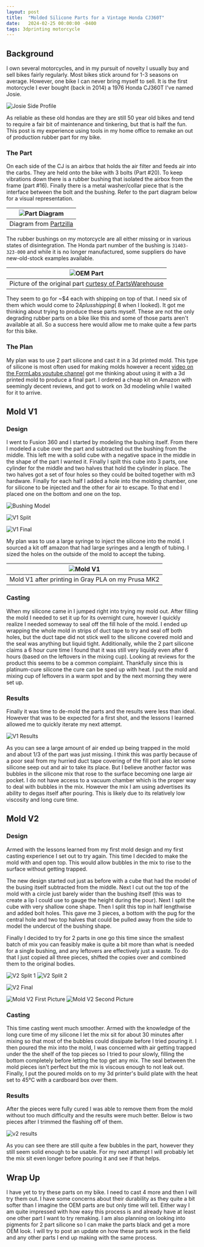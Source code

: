 ```yaml
---
layout: post
title:  "Molded Silicone Parts for a Vintage Honda CJ360T"
date:   2024-02-25 00:00:00 -0400
tags: 3dprinting motorcycle
---
```

## Background

I own several motorcycles, and in my pursuit of novelty I usually buy and sell bikes fairly regularly. Most bikes stick around for 1-3 seasons on average. However, one bike I can never bring myself to sell. It is the first motorcycle I ever bought (back in 2014) a 1976 Honda CJ360T I've named Josie.

![Josie Side Profile](/assets/molded_silicone/IMG_20180630_195125.jpg)

As reliable as these old hondas are they are still 50 year old bikes and tend to require a fair bit of maintenance and tinkering, but that is half the fun. This post is my experience using tools in my home office to remake an out of production rubber part for my bike.

### The Part

On each side of the CJ is an airbox that holds the air filter and feeds air into the carbs. They are held onto the bike with 3 bolts (Part #20). To keep vibrations down there is a rubber bushing that isolated the airbox from the frame (part #16). Finally there is a metal washer/collar piece that is the interface between the bolt and the bushing. Refer to the part diagram below for a visual representation.

| ![Part Diagram](/assets/molded_silicone/PartDiagram.png) |
|:--:|
| Diagram from [Partzilla](https://www.partzilla.com/catalog/honda/motorcycle/1976/cj360t-a/air-cleaner-side-cover) |

The rubber bushings on my motorcycle are all either missing or in various states of disintegration. The Honda part number of the bushing is `31403-323-000` and while it is no longer manufactured, some suppliers do have new-old-stock examples available. 

| ![OEM Part](/assets/molded_silicone/HON-31403-323-000-2.jpg) |
| :--: |
| Picture of the original part [curtesy of PartsWarehouse](https://www.partswarehouse.com/Honda-Rubber-HON-31403-323-000-p/HON-31403-323-000.htm) |

They seem to go for ~$4 each with shipping on top of that. I need six of them which would come to $24 plus shipping (~$8 when I looked). It got me thinking about trying to produce these parts myself. These are not the only degrading rubber parts on a bike like this and some of those parts aren't available at all. So a success here would allow me to make quite a few parts for this bike.

### The Plan

My plan was to use 2 part silicone and cast it in a 3d printed mold. This type of silicone is most often used for making molds however a recent [video on the FormLabs youtube channel](https://youtu.be/xDoUztSoyvk) got me thinking about using it with a 3d printed mold to produce a final part. I ordered a cheap kit on Amazon with seemingly decent reviews, and got to work on 3d modeling while I waited for it to arrive.

## Mold V1

### Design

I went to Fusion 360 and I started by modeling the bushing itself. From there I modeled a cube over the part and subtracted out the bushing from the middle. This left me with a solid cube with a negative space in the middle in the shape of the part I wanted it. Finally I spilt this cube into 3 parts, one cylinder for the middle and two halves that hold the cylinder in place. The two halves got a set of four holes so they could be bolted together with m3 hardware. Finally for each half I added a hole into the molding chamber, one for silicone to be injected and the other for air to escape. To that end I placed one on the bottom and one on the top.

![Bushing Model](/assets/molded_silicone/Bushing.PNG)

![V1 Split](/assets/molded_silicone/V1Split.PNG)

![V1 Final](/assets/molded_silicone/V1Final.PNG)

My plan was to use a large syringe to inject the silicone into the mold. I sourced a kit off amazon that had large syringes and a length of tubing. I sized the holes on the outside of the mold to accept the tubing.


| ![Mold V1](/assets/molded_silicone/PXL_20240225_181432659.MP.jpg)|
|:--:|
| Mold V1 after printing in Gray PLA on my Prusa MK2 |


### Casting

When my silicone came in I jumped right into trying my mold out. After filling the mold I needed to set it up for its overnight cure, however I quickly realize I needed someway to seal off the fill hole of the mold. I ended up wrapping the whole mold in strips of duct tape to try and seal off both holes, but the duct tape did not stick well to the silicone covered mold and the seal was anything but liquid tight. Additionally, while the 2 part silicone claims a 6 hour cure time I found that it was still very liquidy even after 6 hours (based on the leftovers in the mixing cup). Looking at reviews for the product this seems to be a common complaint. Thankfully since this is platinum-cure silicone the cure can be sped up with heat. I put the mold and mixing cup of leftovers in a warm spot and by the next morning they were set up.

### Results

Finally it was time to de-mold the parts and the results were less than ideal. However that was to be expected for a first shot, and the lessons I learned allowed me to quickly iterate my next attempt.

![V1 Results](/assets/molded_silicone/PXL_20240225_181503049.MP.jpg)

As you can see a large amount of air ended up being trapped in the mold and about 1/3 of the part was just missing. I think this was partly because of a poor seal from my hurried duct tape covering of the fill port also let some silicone seep out and air to take its place. But I believe another factor was bubbles in the silicone mix that rose to the surface becoming one large air pocket. I do not have access to a vacuum chamber which is the proper way to deal with bubbles in the mix. However the mix I am using advertises its ability to degas itself after pouring. This is likely due to its relatively low viscosity and long cure time.

## Mold V2

### Design

Armed with the lessons learned from my first mold design and my first casting experience I set out to try again. This time I decided to make the mold with and open top. This would allow bubbles in the mix to rise to the surface without getting trapped. 

The new design started out just as before with a cube that had the model of the busing itself subtracted from the middle. Next I cut out the top of the mold with a circle just barely wider than the bushing itself (this was to create a lip I could use to gauge the height during the pour). Next I split the cube with very shallow cone shape. Then I split this top in half lengthwise and added bolt holes. This gave me 3 pieces, a bottom with the pug for the central hole and two top halves that could be pulled away from the side to model the undercut of the bushing shape.

Finally I decided to try for 2 parts in one go this time since the smallest batch of mix you can feasibly make is quite a bit more than what is needed for a single bushing, and any leftovers are effectively just a waste. To do that I just copied all three pieces, shifted the copies over and combined them to the original bodies. 

![V2 Split 1](/assets/molded_silicone/V2Split.PNG)
![V2 Split 2](/assets/molded_silicone/V2Split2.PNG)

![V2 Final](/assets/molded_silicone/V2Final.PNG)


![Mold V2 First Picture](/assets/molded_silicone/PXL_20240225_184117452.MP.jpg)
![Mold V2 Second Picture](/assets/molded_silicone/PXL_20240225_184133340.MP.jpg)

### Casting

This time casting went much smoother. Armed with the knowledge of the long cure time of my silicone I let the mix sit for about 30 minutes after mixing so that most of the bubbles could dissipate before I tried pouring it. I then poured the mix into the mold, I was concerned with air getting trapped under the the shelf of the top pieces so I tried to pour slowly, filling the bottom completely before letting the top get any mix. The seal between the mold pieces isn't perfect but the mix is viscous enough to not leak out. Finally, I put the poured molds on to my 3d printer's build plate with the heat set to 45°C with a  cardboard box over them. 

### Results

After the pieces were fully cured I was able to remove them from the mold without too much difficulty and the results were much better. Below is two pieces after I trimmed the flashing off of them.

![v2 results](/assets/molded_silicone/PXL_20240225_190009421.MP.jpg)

As you can see there are still quite a few bubbles in the part, however they still seem solid enough to be usable. For my next attempt I will probably let the mix sit even longer before pouring it and see if that helps.

## Wrap Up

I have yet to try these parts on my bike. I need to cast 4 more and then I will try them out. I have some concerns about their durability as they quite a bit softer than I imagine the OEM parts are but only time will tell. Either way I am quite impressed with how easy this process is and already have at least one other part I want to try remaking. I am also planning on looking into pigments for 2 part silicone so I can make the parts black and get a more OEM look. I will try to post an update on how these parts work in the field and any other parts I end up making with the same process.